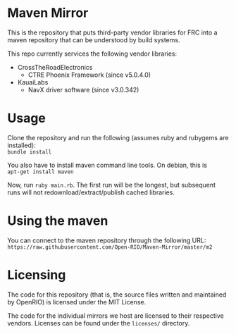 Maven Mirror
===
This is the repository that puts third-party vendor libraries for FRC into a maven repository that can be understood by build systems.

This repo currently services the following vendor libraries:
- CrossTheRoadElectronics
    - CTRE Phoenix Framework (since v5.0.4.0)
- KauaiLabs
    - NavX driver software (since v3.0.342)

# Usage
Clone the repository and run the following (assumes ruby and rubygems are installed):   
`bundle install`

You also have to install maven command line tools. On debian, this is  
`apt-get install maven`

Now, run `ruby main.rb`. The first run will be the longest, but subsequent runs will not redownload/extract/publish cached libraries.

# Using the maven
You can connect to the maven repository through the following URL:
`https://raw.githubusercontent.com/Open-RIO/Maven-Mirror/master/m2`

# Licensing
The code for this repository (that is, the source files written and maintained by OpenRIO) is licensed under the MIT License.

The code for the individual mirrors we host are licensed to their respective vendors. Licenses can be found under the `licenses/` directory.
